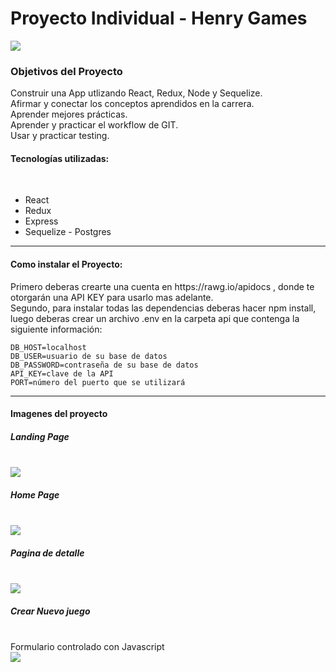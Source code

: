 # <h1>Proyecto Individual - Henry Games</h1>
<img src= "https://i0.wp.com/www.algoritmolegal.com/wp-content/uploads/2022/01/Guia-legal-de-los-videojuegos.jpg?fit=2488%2C1123&ssl=1"/>

<h3>Objetivos del Proyecto</h3>
Construir una App utlizando React, Redux, Node y Sequelize. </br>
Afirmar y conectar los conceptos aprendidos en la carrera. </br>
Aprender mejores prácticas.</br>
Aprender y practicar el workflow de GIT.</br>
Usar y practicar testing.</br>

<h4>Tecnologías utilizadas:</h4></br>
<ul>
<li>React</li>
<li>Redux</li>
<li>Express</li>
<li>Sequelize - Postgres</li>
</ul>

---
<h4>Como instalar el Proyecto:</h4>
Primero deberas crearte una cuenta en https://rawg.io/apidocs , donde te otorgarán una API KEY para usarlo mas adelante.</br>
Segundo,  para instalar todas las dependencias deberas hacer npm install,</br>
luego deberas crear un archivo .env en la carpeta api que contenga la siguiente información:</br>

```
DB_HOST=localhost
DB_USER=usuario de su base de datos
DB_PASSWORD=contraseña de su base de datos
API_KEY=clave de la API
PORT=número del puerto que se utilizará
```

---

<h4>Imagenes del proyecto</h4>

<h5>Landing Page</h5></br>
<img src="https://user-images.githubusercontent.com/80003324/192595551-7af4947a-5db5-461e-b3c1-b5a6471ac91f.png"/>


<h5>Home Page</h5></br>
<img src="https://user-images.githubusercontent.com/80003324/192597211-f0577984-3d6d-4f38-b48b-7255aa315f99.png"/>

<h5>Pagina de detalle</h5></br>
<img src="https://user-images.githubusercontent.com/80003324/192598229-36e30be8-8b5c-4897-ac82-06778612c12d.png"/>

<h5>Crear Nuevo juego</h5></br>
Formulario controlado con Javascript</br>
<img src="https://user-images.githubusercontent.com/80003324/192598626-0eb34fa0-6df3-4024-b36b-ac14076581a8.png"/>


